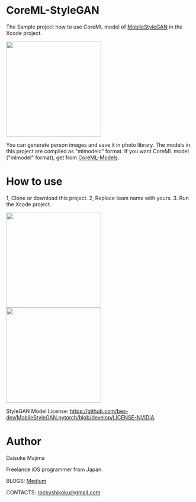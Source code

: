 # CoreML-StyleGAN

The Sample project how to use CoreML model of [MobileStyleGAN](https://github.com/bes-dev/MobileStyleGAN.pytorch) in the Xcode project.

<img width="256" src="https://user-images.githubusercontent.com/23278992/147398067-03c1d145-5617-4a53-b79b-5458e7d5891e.PNG"> 

You can generate person images and save it in photo library.
The models in this project are compiled as "mlmodelc" format. 
If you want CoreML model ("mlmodel" format), get from [CoreML-Models](https://github.com/john-rocky/CoreML-Models).

# How to use

1, Clone or download this project.
2, Replace team name with yours.
3. Run the Xcode project.

<img width="256" src="https://user-images.githubusercontent.com/23278992/147397892-773c55ca-55fc-422b-a95b-a729eda04077.JPG"> <img width="256" src="https://user-images.githubusercontent.com/23278992/147397894-e2d3a1ef-7afa-410a-9580-f09ef7157c50.JPG"> 

StyleGAN Model License: https://github.com/bes-dev/MobileStyleGAN.pytorch/blob/develop/LICENSE-NVIDIA

# Author
Daisuke Majima

Freelance iOS programmer from Japan.

BLOGS: [Medium](https://rockyshikoku.medium.com/)

CONTACTS: rockyshikoku@gmail.com
